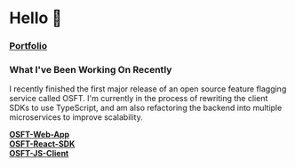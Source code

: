 # Hello 👋


### [Portfolio](https://henryjacobs.us)

### What I've Been Working On Recently

I recently finished the first major release of an open source feature flagging service called OSFT. I'm currently in the process of rewriting the client SDKs to use TypeScript, and am also refactoring the backend into multiple microservices to improve scalability.  

<b>[OSFT-Web-App](https://github.com/DONTSTOPLOVINGMEBABY/OSFT-Web-Application)</b>
<br/>
<b>[OSFT-React-SDK](https://github.com/DONTSTOPLOVINGMEBABY/OSFT-React-SDK)</b>
<br/>
<b>[OSFT-JS-Client](https://github.com/DONTSTOPLOVINGMEBABY/OSFT-Client-API)</b>
<br/>
<br/>
